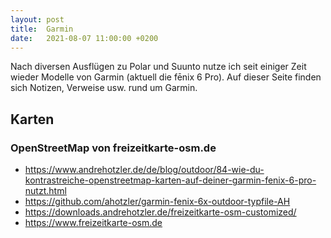 ```yaml
---
layout: post
title:  Garmin
date:   2021-08-07 11:00:00 +0200
---
```


Nach diversen Ausflügen zu Polar und Suunto nutze ich seit einiger Zeit wieder Modelle von Garmin (aktuell die fēnix 6 Pro).
Auf dieser Seite finden sich Notizen, Verweise usw. rund um Garmin.

## Karten

### OpenStreetMap von freizeitkarte-osm.de

* https://www.andrehotzler.de/de/blog/outdoor/84-wie-du-kontrastreiche-openstreetmap-karten-auf-deiner-garmin-fenix-6-pro-nutzt.html
* https://github.com/ahotzler/garmin-fenix-6x-outdoor-typfile-AH
* https://downloads.andrehotzler.de/freizeitkarte-osm-customized/
* https://www.freizeitkarte-osm.de
